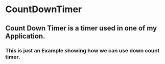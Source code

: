 # CountDownTimer
## Count Down Timer is a timer used in one of my Application.
### This is just an Example showing how we can use down count timer.
